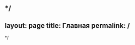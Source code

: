 */
---
layout: page
title: Главная
permalink: /
---

[//]: <> (Эта страница существует только для отображения в навбаре и перенаправления на index.html)
*/